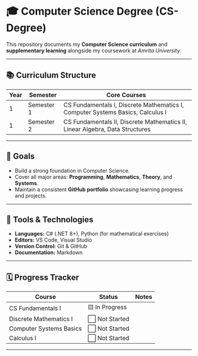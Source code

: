 # 🎓 Computer Science Degree (CS-Degree)

This repository documents my **Computer Science curriculum** and **supplementary learning** alongside my coursework at _Amrita University_.

---

## 📚 Curriculum Structure

| Year | Semester   | Core Courses                                                                   |
| ---- | ---------- | ------------------------------------------------------------------------------ |
| 1    | Semester 1 | CS Fundamentals I, Discrete Mathematics I, Computer Systems Basics, Calculus I |
| 1    | Semester 2 | CS Fundamentals II, Discrete Mathematics II, Linear Algebra, Data Structures   |

---

## 🧠 Goals

- Build a strong foundation in Computer Science.
- Cover all major areas: **Programming**, **Mathematics**, **Theory**, and **Systems**.
- Maintain a consistent **GitHub portfolio** showcasing learning progress and projects.

---

## 🧰 Tools & Technologies

- **Languages:** C# (.NET 8+), Python (for mathematical exercises)
- **Editors:** VS Code, Visual Studio
- **Version Control:** Git & GitHub
- **Documentation:** Markdown

---

## 🗓️ Progress Tracker

| Course                  | Status         | Notes |
| ----------------------- | -------------- | ----- |
| CS Fundamentals I       | 🟨 In Progress |       |
| Discrete Mathematics I  | ⬜ Not Started |       |
| Computer Systems Basics | ⬜ Not Started |       |
| Calculus I              | ⬜ Not Started |       |

---

